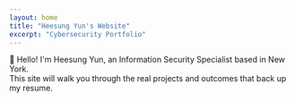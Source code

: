 ```yaml
---
layout: home
title: "Heesung Yun's Website"
excerpt: "Cybersecurity Portfolio"
---
```


👋 Hello! I'm Heesung Yun, an Information Security Specialist based in New York.  
This site will walk you through the real projects and outcomes that back up my resume.
